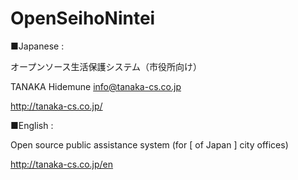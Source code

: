 OpenSeihoNintei
===============

■Japanese :

オープンソース生活保護システム（市役所向け）

TANAKA Hidemune <info@tanaka-cs.co.jp>

http://tanaka-cs.co.jp/


■English :

Open source public assistance system (for [ of Japan ] city offices) 

http://tanaka-cs.co.jp/en

